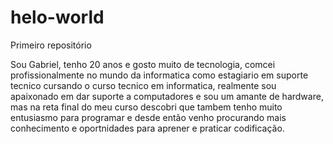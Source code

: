 # helo-world
Primeiro repositório
<p <font color="red;">Sou Gabriel, tenho 20 anos e gosto muito de tecnologia, comcei profissionalmente no mundo da informatica como estagiario em suporte tecnico cursando o curso tecnico em informatica, realmente sou apaixonado em dar suporte a computadores e sou um amante de hardware, mas na reta final do meu curso descobri que tambem tenho muito entusiasmo para programar e desde então venho procurando mais conhecimento e oportnidades para aprener e praticar codificação.</font></p>
